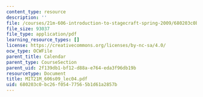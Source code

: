 ```yaml
---
content_type: resource
description: ''
file: /courses/21m-606-introduction-to-stagecraft-spring-2009/680203c0bc26f05477565b1d61a2857b_MIT21M_606s09_lec04.pdf
file_size: 93037
file_type: application/pdf
learning_resource_types: []
license: https://creativecommons.org/licenses/by-nc-sa/4.0/
ocw_type: OCWFile
parent_title: Calendar
parent_type: CourseSection
parent_uid: 2f139db1-bf12-d88a-e764-eda3f96db19b
resourcetype: Document
title: MIT21M_606s09_lec04.pdf
uid: 680203c0-bc26-f054-7756-5b1d61a2857b
---
```

